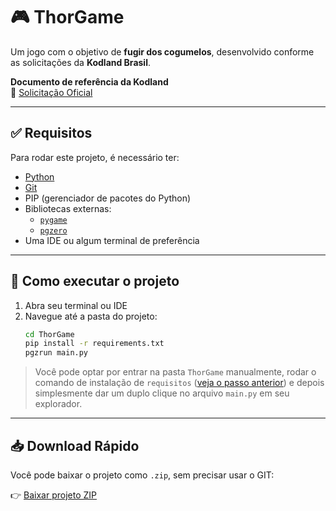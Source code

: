 # 🎮 ThorGame

Um jogo com o objetivo de **fugir dos cogumelos**, desenvolvido conforme as solicitações da **Kodland Brasil**.

**Documento de referência da Kodland**  
🔗 [Solicitação Oficial](https://docs.google.com/document/d/1Gk-m0F_Sd4Lkzv2yRyp2Xct9ttOUF3oca0dnX367GEY/edit?tab=t.0)

---

## ✅ Requisitos

Para rodar este projeto, é necessário ter:

- [Python](https://www.python.org/downloads/)
- [Git](https://git-scm.com/)
- PIP (gerenciador de pacotes do Python)
- Bibliotecas externas:  
  - [`pygame`](https://www.pygame.org/news)  
  - [`pgzero`](https://pygame-zero.readthedocs.io/en/stable/index.html)
- Uma IDE ou algum terminal de preferência

---

## 🚀 Como executar o projeto

1. Abra seu terminal ou IDE
2. Navegue até a pasta do projeto:
   ```bash
   cd ThorGame 
   pip install -r requirements.txt
   pgzrun main.py
   ```
> Você pode optar por entrar na pasta `ThorGame` manualmente, rodar o comando de instalação de `requisitos` 
([veja o passo anterior](#-como-executar-o-projeto)) e depois simplesmente dar um duplo clique no arquivo `main.py` em seu explorador.

---

## 📥 Download Rápido

Você pode baixar o projeto como `.zip`, sem precisar usar o GIT:

👉 [Baixar projeto ZIP](https://github.com/Isaac-Machado-Profissional/thorGame/archive/refs/heads/main.zip)


